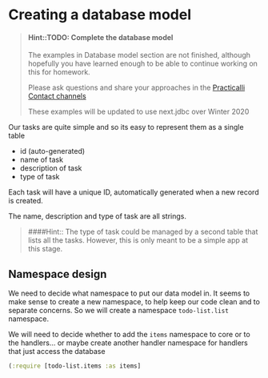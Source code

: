 # Creating a database model

> #### Hint::TODO: Complete the database model
> The examples in Database model section are not finished, although hopefully you have learned enough to be able to continue working on this for homework.
>
> Please ask questions and share your approaches in the [Practicalli Contact channels](https://practicalli.github.io/#contact)
>
> These examples will be updated to use next.jdbc over Winter 2020


Our tasks are quite simple and so its easy to represent them as a single table

* id (auto-generated)
* name of task
* description of task
* type of task

Each task will have a unique ID, automatically generated when a new record is created.

The name, description and type of task are all strings.

> ####Hint:: The type of task could be managed by a second table that lists all the tasks.  However, this is only meant to be a simple app at this stage.



## Namespace design

We need to decide what namespace to put our data model in.  It seems to make sense to create a new namespace, to help keep our code clean and to separate concerns. So we will create a namespace `todo-list.list` namespace.

We will need to decide whether to add the `items` namespace to core or to the handlers... or maybe create another handler namespace for handlers that just access the database

```clojure
(:require [todo-list.items :as items]
```
